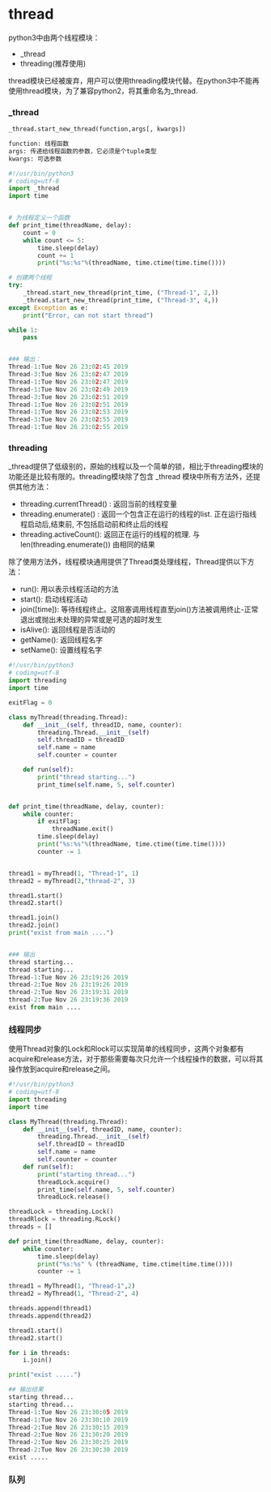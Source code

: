 # thread

python3中由两个线程模块：

* _thread
* threading(推荐使用)

thread模块已经被废弃，用户可以使用threading模块代替。在python3中不能再使用thread模块，为了兼容python2，将其重命名为_thread.

### _thread

```python
_thread.start_new_thread(function,args[, kwargs])

function: 线程函数
args: 传递给线程函数的参数，它必须是个tuple类型
kwargs: 可选参数
```

```python
#!/usr/bin/python3
# coding=utf-8
import _thread
import time


# 为线程定义一个函数
def print_time(threadName, delay):
    count = 0
    while count <= 5:
        time.sleep(delay)
        count += 1
        print("%s:%s"%(threadName, time.ctime(time.time())))

# 创建两个线程
try:
    _thread.start_new_thread(print_time, ("Thread-1", 2,))
    _thread.start_new_thread(print_time, ("Thread-3", 4,))
except Exception as e:
    print("Error, can not start thread")

while 1:
    pass


### 输出：
Thread-1:Tue Nov 26 23:02:45 2019
Thread-3:Tue Nov 26 23:02:47 2019
Thread-1:Tue Nov 26 23:02:47 2019
Thread-1:Tue Nov 26 23:02:49 2019
Thread-3:Tue Nov 26 23:02:51 2019
Thread-1:Tue Nov 26 23:02:51 2019
Thread-1:Tue Nov 26 23:02:53 2019
Thread-3:Tue Nov 26 23:02:55 2019
Thread-1:Tue Nov 26 23:02:55 2019
```



### threading

_thread提供了低级别的，原始的线程以及一个简单的锁，相比于threading模块的功能还是比较有限的。threading模块除了包含 _thread 模块中所有方法外，还提供其他方法：

* threading.currentThread()  : 返回当前的线程变量
* threading.enumerate() : 返回一个包含正在运行的线程的list. 正在运行指线程启动后,结束前, 不包括启动前和终止后的线程
* threading.activeCount(): 返回正在运行的线程的梳理. 与 len(threading.enumerate()) 由相同的结果

除了使用方法外，线程模块通用提供了Thread类处理线程，Thread提供以下方法：

* run(): 用以表示线程活动的方法
* start(): 启动线程活动
* join([time]): 等待线程终止。这阻塞调用线程直至join()方法被调用终止-正常退出或抛出未处理的异常或是可选的超时发生
* isAlive(): 返回线程是否活动的
* getName(): 返回线程名字
*  setName(): 设置线程名字

```python
#!/usr/bin/python3
# coding=utf-8
import threading
import time

exitFlag = 0

class myThread(threading.Thread):
    def __init__(self, threadID, name, counter):
        threading.Thread.__init__(self)
        self.threadID = threadID
        self.name = name
        self.counter = counter

    def run(self):
        print("thread starting...")
        print_time(self.name, 5, self.counter)


def print_time(threadName, delay, counter):
    while counter:
        if exitFlag:
            threadName.exit()
        time.sleep(delay)
        print("%s:%s"%(threadName, time.ctime(time.time())))
        counter -= 1


thread1 = myThread(1, "Thread-1", 1)
thread2 = myThread(2,"thread-2", 3)

thread1.start()
thread2.start()

thread1.join()
thread2.join()
print("exist from main ....")


### 输出
thread starting...
thread starting...
Thread-1:Tue Nov 26 23:19:26 2019
thread-2:Tue Nov 26 23:19:26 2019
thread-2:Tue Nov 26 23:19:31 2019
thread-2:Tue Nov 26 23:19:36 2019
exist from main ....
```

### 线程同步

使用Thread对象的Lock和Rlock可以实现简单的线程同步，这两个对象都有acquire和release方法，对于那些需要每次只允许一个线程操作的数据，可以将其操作放到acquire和release之间。

```python
#!/usr/bin/python3
# coding=utf-8
import threading
import time

class MyThread(threading.Thread):
    def __init__(self, threadID, name, counter):
        threading.Thread.__init__(self)
        self.threadID = threadID
        self.name = name
        self.counter = counter
    def run(self):
        print("starting thread...")
        threadLock.acquire()
        print_time(self.name, 5, self.counter)
        threadLock.release()

threadLock = threading.Lock()
threadRlock = threading.RLock()
threads = []

def print_time(threadName, delay, counter):
    while counter:
        time.sleep(delay)
        print("%s:%s" % (threadName, time.ctime(time.time())))
        counter -= 1

thread1 = MyThread(1, "Thread-1",2)
thread2 = MyThread(1, "Thread-2", 4)

threads.append(thread1)
threads.append(thread2)

thread1.start()
thread2.start()

for i in threads:
    i.join()

print("exist .....")

## 输出结果
starting thread...
starting thread...
Thread-1:Tue Nov 26 23:30:05 2019
Thread-1:Tue Nov 26 23:30:10 2019
Thread-2:Tue Nov 26 23:30:15 2019
Thread-2:Tue Nov 26 23:30:20 2019
Thread-2:Tue Nov 26 23:30:25 2019
Thread-2:Tue Nov 26 23:30:30 2019
exist .....
```





### 队列

